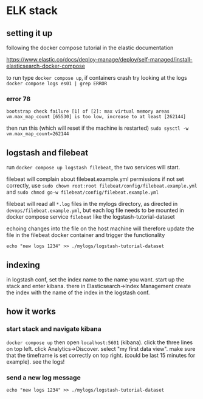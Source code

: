 # ELK stack

## setting it up
following the docker compose tutorial in the elastic documentation

https://www.elastic.co/docs/deploy-manage/deploy/self-managed/install-elasticsearch-docker-compose

to run type `docker compose up`, if containers crash try looking at the logs `docker compose logs es01 | grep ERROR`

### error 78
`bootstrap check failure [1] of [2]: max virtual memory areas vm.max_map_count [65530] is too low, increase to at least [262144]`

then run this (which will reset if the machine is restarted)
`sudo sysctl -w vm.max_map_count=262144`


## logstash and filebeat
run `docker compose up logstash filebeat`, the two services will start.

filebeat will complain about filebeat.example.yml permissions if not set correctly, use `sudo chown root:root filebeat/config/filebeat.example.yml` and `sudo chmod go-w filebeat/config/filebeat.example.yml`

filebeat will read all `*.log` files in the mylogs directory, as directed in `devops/filebeat.example.yml`, but each log file needs to be mounted in docker compose service `filebeat` like the logstash-tutorial-dataset

echoing changes into the file on the host machine will therefore update the file in the filebeat docker container and trigger the functionality

```
echo "new logs 1234" >> ./mylogs/logstash-tutorial-dataset
```

## indexing
in logstash conf, set the index name to the name you want.
start up the stack and enter kibana. there in Elasticsearch->Index Management create the index with the name of the index in the logstash conf. 

## how it works
### start stack and navigate kibana
`docker compose up`
then open `localhost:5601` (kibana).
click the three lines on top left.
click Analytics->Discover.
select "my first data view".
make sure that the timeframe is set correctly on top right. (could be last 15 minutes for example).
see the logs!

### send a new log message
```
echo "new logs 1234" >> ./mylogs/logstash-tutorial-dataset
```